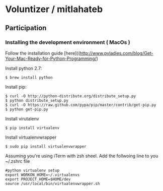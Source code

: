 # Voluntizer / mitlahateb

## Participation
### Installing the development environment ( MacOs )
 Follow the installation guide [here]((http://www.pyladies.com/blog/Get-Your-Mac-Ready-for-Python-Programming/)
 
 Install python 2.7:
 ```
 $ brew install python
 ```
  
 Install pip:
 ```
 $ curl -O http://python-distribute.org/distribute_setup.py
 $ python distribute_setup.py
 $ curl -O https://raw.github.com/pypa/pip/master/contrib/get-pip.py
 $ python get-pip.py
 ```
  
 Install virutalenv
 ```
 $ pip install virtualenv
 ```
 
 Install virtualenvwrapper
 ```
 $ sudo pip install virtualenvwrapper
 ```
 
 Assuming you're using iTerm with zsh sheel. Add the follwoing line to you ~/.zshrc file
 ```
 #python virtualenv setup
 export WORKON_HOME=~/.virtualenvs
 export PROJECT_HOME=$HOME/dev
 source /usr/local/bin/virtualenvwrapper.sh
 ```
 
 
